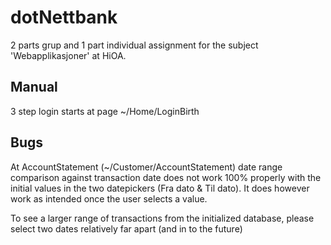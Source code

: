 # dotNettbank

2 parts grup and 1 part individual assignment for the subject 'Webapplikasjoner' at HiOA.

## Manual

3 step login starts at page ~/Home/LoginBirth


## Bugs

At AccountStatement (~/Customer/AccountStatement) date range comparison against transaction date does not work 100% properly with the initial values in the two datepickers (Fra dato & Til dato). It does however work as intended once the user selects a value.

To see a larger range of transactions from the initialized database, please select two dates relatively far apart (and in to the future)
